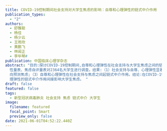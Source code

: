 ```yaml
---
title: COVID-19控制期间社会支持对大学生焦虑的影响：自尊和心理弹性的链式中介作用
publication_types:
  - "2"
authors:
  - 舒雅聪
  - 杨佳
  - 杨少云
  - 王雨欣
  - 黄鹏飞
  - 林闻正
  - 李毕琴#
publication: 中国临床心理学杂志
abstract: "目的:探讨COVID-19控制期间,自尊和心理弹性在社会支持与大学生焦虑之间的链式中介作用。方法:采用社会支持评定量表、自尊量表、心理弹\
  性量表、焦虑自评量表对2364名大学生进行调查。结果:（1）社会支持与自尊、心理弹性显著正相关,社会支持、自尊、心理弹性与焦虑显著负相关;（2）社会支持负\
  向预测焦虑;（3）自尊和心理弹性在社会支持与焦虑之间起链式中介作用。结论:在COVID-19控制期间,社会支持除了能直接影响大学生焦虑外,还能通过自尊和心\
  理弹性的链式中介作用间接影响大学生焦虑。 "
draft: false
featured: false
tags:
  - 新型冠状病毒肺炎 社会支持 焦虑 链式中介 大学生
image:
  filename: featured
  focal_point: Smart
  preview_only: false
date: 2021-06-01T04:52:22.440Z
---
```

